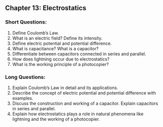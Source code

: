 
## Chapter 13: Electrostatics

### Short Questions:
1. Define Coulomb’s Law.
2. What is an electric field? Define its intensity.
3. Define electric potential and potential difference.
4. What is capacitance? What is a capacitor?
5. Differentiate between capacitors connected in series and parallel.
6. How does lightning occur due to electrostatics?
7. What is the working principle of a photocopier?

### Long Questions:
1. Explain Coulomb’s Law in detail and its applications.
2. Describe the concept of electric potential and potential difference with examples.
3. Discuss the construction and working of a capacitor. Explain capacitors in series and parallel.
4. Explain how electrostatics plays a role in natural phenomena like lightning and the working of a photocopier.
